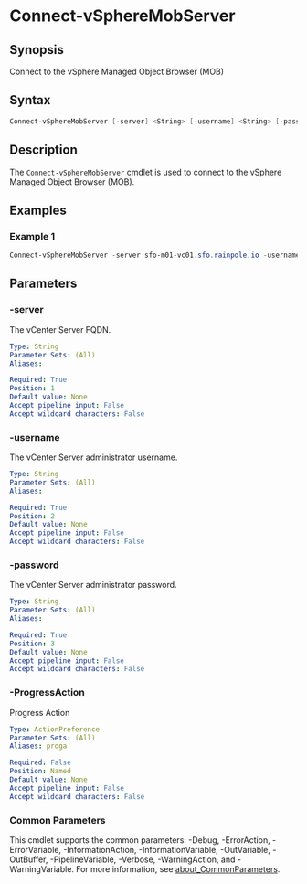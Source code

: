 # Connect-vSphereMobServer

## Synopsis

Connect to the vSphere Managed Object Browser (MOB)

## Syntax

```powershell
Connect-vSphereMobServer [-server] <String> [-username] <String> [-password] <String> [-ProgressAction <ActionPreference>] [<CommonParameters>]
```

## Description

The `Connect-vSphereMobServer` cmdlet is used to connect to the vSphere Managed Object Browser (MOB).

## Examples

### Example 1

```powershell
Connect-vSphereMobServer -server sfo-m01-vc01.sfo.rainpole.io -username administrator@vsphere.local -password VMw@re1!
```

## Parameters

### -server

The vCenter Server FQDN.

```yaml
Type: String
Parameter Sets: (All)
Aliases:

Required: True
Position: 1
Default value: None
Accept pipeline input: False
Accept wildcard characters: False
```

### -username

The vCenter Server administrator username.

```yaml
Type: String
Parameter Sets: (All)
Aliases:

Required: True
Position: 2
Default value: None
Accept pipeline input: False
Accept wildcard characters: False
```

### -password

The vCenter Server administrator password.

```yaml
Type: String
Parameter Sets: (All)
Aliases:

Required: True
Position: 3
Default value: None
Accept pipeline input: False
Accept wildcard characters: False
```

### -ProgressAction

Progress Action

```yaml
Type: ActionPreference
Parameter Sets: (All)
Aliases: proga

Required: False
Position: Named
Default value: None
Accept pipeline input: False
Accept wildcard characters: False
```

### Common Parameters

This cmdlet supports the common parameters: -Debug, -ErrorAction, -ErrorVariable, -InformationAction, -InformationVariable, -OutVariable, -OutBuffer, -PipelineVariable, -Verbose, -WarningAction, and -WarningVariable. For more information, see [about_CommonParameters](http://go.microsoft.com/fwlink/?LinkID=113216).
